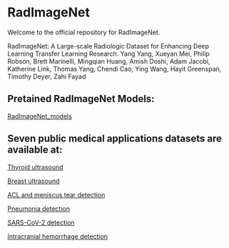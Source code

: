# RadImageNet
Welcome to the official repository for RadImageNet. 

RadImageNet: A Large-scale Radiologic Dataset for Enhancing Deep Learning Transfer Learning Research. Yang Yang, Xueyan Mei, Philip Robson, Brett Marinelli, Mingqian Huang, Amish Doshi, Adam Jacobi, Katherine Link, Thomas Yang, Chendi Cao, Ying Wang, Hayit Greenspan, Timothy Deyer, Zahi Fayad 

## Pretained RadImageNet Models: 

[RadImageNet_models](https://drive.google.com/drive/folders/1ARscSSpTsZyC5-dhnje2fnqNa6GrTix_?usp=sharing)

## Seven public medical applications datasets are available at:

[Thyroid ultrasound](https://www.spiedigitallibrary.org/conference-proceedings-of-spie/9287/92870W/An-open-access-thyroid-ultrasound-image-database/10.1117/12.2073532.full?SSO=1
)

[Breast ultrasound](https://www.kaggle.com/aryashah2k/breast-ultrasound-images-dataset)

[ACL and meniscus tear detection](https://stanfordmlgroup.github.io/competitions/mrnet/)

[Pneumonia detection](https://www.kaggle.com/c/rsna-pneumonia-detection-challenge)

[SARS-CoV-2 detection](http://ncov-ai.big.ac.cn/download?lang=en)

[Intracranial hemorrhage detection](https://www.kaggle.com/c/rsna-intracranial-hemorrhage-detection)


